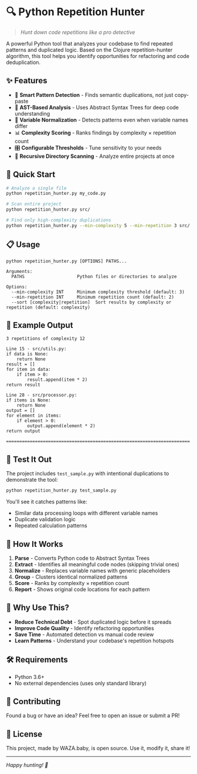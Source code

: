 # 🔍 Python Repetition Hunter

> *Hunt down code repetitions like a pro detective*

A powerful Python tool that analyzes your codebase to find repeated patterns and duplicated logic. Based on the Clojure repetition-hunter algorithm, this tool helps you identify opportunities for refactoring and code deduplication.

## ✨ Features

- 🎯 **Smart Pattern Detection** - Finds semantic duplications, not just copy-paste
- 🧠 **AST-Based Analysis** - Uses Abstract Syntax Trees for deep code understanding  
- 🔧 **Variable Normalization** - Detects patterns even when variable names differ
- 📊 **Complexity Scoring** - Ranks findings by complexity × repetition count
- 🎛️ **Configurable Thresholds** - Tune sensitivity to your needs
- 📁 **Recursive Directory Scanning** - Analyze entire projects at once

## 🚀 Quick Start

```bash
# Analyze a single file
python repetition_hunter.py my_code.py

# Scan entire project
python repetition_hunter.py src/

# Find only high-complexity duplications
python repetition_hunter.py --min-complexity 5 --min-repetition 3 src/
```

## 📋 Usage

```
python repetition_hunter.py [OPTIONS] PATHS...

Arguments:
  PATHS                    Python files or directories to analyze

Options:
  --min-complexity INT     Minimum complexity threshold (default: 3)
  --min-repetition INT     Minimum repetition count (default: 2)  
  --sort [complexity|repetition]  Sort results by complexity or repetition (default: complexity)
```

## 🎯 Example Output

```
3 repetitions of complexity 12

Line 15 - src/utils.py:
if data is None:
    return None
result = []
for item in data:
    if item > 0:
        result.append(item * 2)
return result

Line 28 - src/processor.py:
if items is None:
    return None
output = []
for element in items:
    if element > 0:
        output.append(element * 2)
return output

======================================================================
```

## 🧪 Test It Out

The project includes `test_sample.py` with intentional duplications to demonstrate the tool:

```bash
python repetition_hunter.py test_sample.py
```

You'll see it catches patterns like:
- Similar data processing loops with different variable names
- Duplicate validation logic
- Repeated calculation patterns

## 🔧 How It Works

1. **Parse** - Converts Python code to Abstract Syntax Trees
2. **Extract** - Identifies all meaningful code nodes (skipping trivial ones)
3. **Normalize** - Replaces variable names with generic placeholders
4. **Group** - Clusters identical normalized patterns
5. **Score** - Ranks by complexity × repetition count
6. **Report** - Shows original code locations for each pattern

## 🎨 Why Use This?

- **Reduce Technical Debt** - Spot duplicated logic before it spreads
- **Improve Code Quality** - Identify refactoring opportunities
- **Save Time** - Automated detection vs manual code review
- **Learn Patterns** - Understand your codebase's repetition hotspots

## 🛠️ Requirements

- Python 3.6+
- No external dependencies (uses only standard library)

## 🤝 Contributing

Found a bug or have an idea? Feel free to open an issue or submit a PR!

## 📄 License

This project, made by WAZA.baby, is open source. Use it, modify it, share it!

---

*Happy hunting! 🎯*